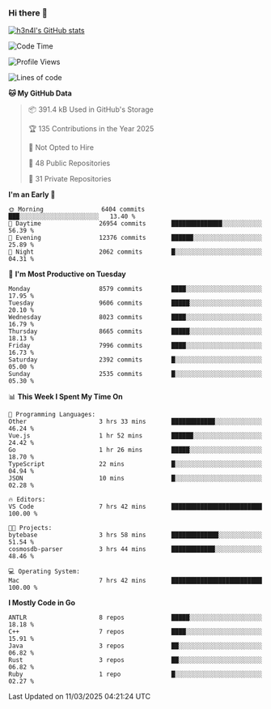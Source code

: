 ### Hi there 👋

[![h3n4l's GitHub stats](https://github-readme-stats.vercel.app/api?username=h3n4l&count_private=true&show_icons=true&theme=radical)](https://github.com/h3n4l/github-readme-stats)

<!--START_SECTION:waka-->
![Code Time](http://img.shields.io/badge/Code%20Time-2%2C089%20hrs%203%20mins-blue)

![Profile Views](http://img.shields.io/badge/Profile%20Views-0-blue)

![Lines of code](https://img.shields.io/badge/From%20Hello%20World%20I%27ve%20Written-18.2%20million%20lines%20of%20code-blue)

**🐱 My GitHub Data** 

> 📦 391.4 kB Used in GitHub's Storage 
 > 
> 🏆 135 Contributions in the Year 2025
 > 
> 🚫 Not Opted to Hire
 > 
> 📜 48 Public Repositories 
 > 
> 🔑 31 Private Repositories 
 > 
**I'm an Early 🐤** 

```text
🌞 Morning                6404 commits        ███░░░░░░░░░░░░░░░░░░░░░░   13.40 % 
🌆 Daytime                26954 commits       ██████████████░░░░░░░░░░░   56.39 % 
🌃 Evening                12376 commits       ██████░░░░░░░░░░░░░░░░░░░   25.89 % 
🌙 Night                  2062 commits        █░░░░░░░░░░░░░░░░░░░░░░░░   04.31 % 
```
📅 **I'm Most Productive on Tuesday** 

```text
Monday                   8579 commits        ████░░░░░░░░░░░░░░░░░░░░░   17.95 % 
Tuesday                  9606 commits        █████░░░░░░░░░░░░░░░░░░░░   20.10 % 
Wednesday                8023 commits        ████░░░░░░░░░░░░░░░░░░░░░   16.79 % 
Thursday                 8665 commits        █████░░░░░░░░░░░░░░░░░░░░   18.13 % 
Friday                   7996 commits        ████░░░░░░░░░░░░░░░░░░░░░   16.73 % 
Saturday                 2392 commits        █░░░░░░░░░░░░░░░░░░░░░░░░   05.00 % 
Sunday                   2535 commits        █░░░░░░░░░░░░░░░░░░░░░░░░   05.30 % 
```


📊 **This Week I Spent My Time On** 

```text
💬 Programming Languages: 
Other                    3 hrs 33 mins       ████████████░░░░░░░░░░░░░   46.24 % 
Vue.js                   1 hr 52 mins        ██████░░░░░░░░░░░░░░░░░░░   24.42 % 
Go                       1 hr 26 mins        █████░░░░░░░░░░░░░░░░░░░░   18.70 % 
TypeScript               22 mins             █░░░░░░░░░░░░░░░░░░░░░░░░   04.94 % 
JSON                     10 mins             █░░░░░░░░░░░░░░░░░░░░░░░░   02.28 % 

🔥 Editors: 
VS Code                  7 hrs 42 mins       █████████████████████████   100.00 % 

🐱‍💻 Projects: 
bytebase                 3 hrs 58 mins       █████████████░░░░░░░░░░░░   51.54 % 
cosmosdb-parser          3 hrs 44 mins       ████████████░░░░░░░░░░░░░   48.46 % 

💻 Operating System: 
Mac                      7 hrs 42 mins       █████████████████████████   100.00 % 
```

**I Mostly Code in Go** 

```text
ANTLR                    8 repos             █████░░░░░░░░░░░░░░░░░░░░   18.18 % 
C++                      7 repos             ████░░░░░░░░░░░░░░░░░░░░░   15.91 % 
Java                     3 repos             ██░░░░░░░░░░░░░░░░░░░░░░░   06.82 % 
Rust                     3 repos             ██░░░░░░░░░░░░░░░░░░░░░░░   06.82 % 
Ruby                     1 repo              █░░░░░░░░░░░░░░░░░░░░░░░░   02.27 % 
```




 Last Updated on 11/03/2025 04:21:24 UTC
<!--END_SECTION:waka-->

